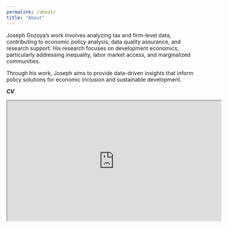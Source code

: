 ```yaml
---
permalink: /about/
title: "About"
---
```




Joseph Gozoya’s work involves analyzing tax and firm-level data, contributing to economic policy analysis, data quality assurance, and research support. His research focuses on development economics, particularly addressing inequality, labor market access, and marginalized communities.

Through his work, Joseph aims to provide data-driven insights that inform policy solutions for economic inclusion and sustainable development.

***CV***

<iframe width="560" height="315" src="https://drive.google.com/file/d/1-usu1GNkJpZRoTYnQOJKcp-fLh-WavZy/preview" width="640" height="480" allow="autoplay"></iframe>
